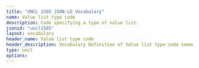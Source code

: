 ```yaml
---
title: "UNCL 1505 JSON-LD Vocabulary"
name: Value list type code
description: Code specifying a type of value list.
jsonid: "uncl1505"
layout: vocabulary
header_name: Value list type code
header_description: Vocabulary Definition of Value list type code semantics in HTML format. JSON-LD format is available at [uncl1505.jsonld](/vocabulary/uncl1505.jsonld)
type: uncl
options:
---
```

